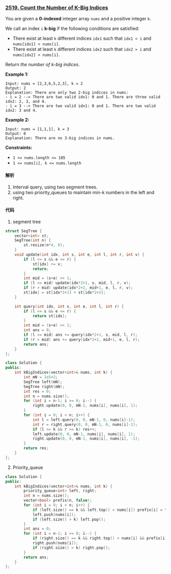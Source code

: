 ### [2519. Count the Number of K-Big Indices](https://leetcode.com/problems/count-the-number-of-k-big-indices/)

You are given a **0-indexed** integer array `nums` and a positive integer `k`.

We call an index `i` **k-big** if the following conditions are satisfied:

- There exist at least `k` different indices `idx1` such that `idx1 < i` and `nums[idx1] < nums[i]`.
- There exist at least `k` different indices `idx2` such that `idx2 > i` and `nums[idx2] < nums[i]`.

Return *the number of k-big indices*.

 

**Example 1:**

```
Input: nums = [2,3,6,5,2,3], k = 2
Output: 2
Explanation: There are only two 2-big indices in nums:
- i = 2 --> There are two valid idx1: 0 and 1. There are three valid idx2: 2, 3, and 4.
- i = 3 --> There are two valid idx1: 0 and 1. There are two valid idx2: 3 and 4.
```

**Example 2:**

```
Input: nums = [1,1,1], k = 3
Output: 0
Explanation: There are no 3-big indices in nums.
```

 

**Constraints:**

- `1 <= nums.length <= 105`
- `1 <= nums[i], k <= nums.length`

#### 解析

1. Interval query, using two segment trees.
2. using two priority_queues to maintain min-k numbers in the left and right.

#### 代码

1. segment tree

```c++
struct SegTree {
    vector<int> st;
    SegTree(int n) {
        st.resize(n*4, 0);
    }
    void update(int idx, int s, int e, int l, int r, int v) {
        if (l <= s && e <= r) {
            st[idx] += v;
            return;
        }
        int mid = (s+e) >> 1;
        if (l <= mid) update(idx*2+1, s, mid, l, r, v);
        if (r > mid) update(idx*2+2, mid+1, e, l, r, v);
        st[idx] = st[idx*2+1] + st[idx*2+2];
    }

    int query(int idx, int s, int e, int l, int r) {
        if (l <= s && e <= r) {
            return st[idx];
        }
        int mid = (s+e) >> 1;
        int ans = 0;
        if (l <= mid) ans += query(idx*2+1, s, mid, l, r);
        if (r > mid) ans += query(idx*2+2, mid+1, e, l, r);
        return ans;
    }
};

class Solution {
public:
    int kBigIndices(vector<int>& nums, int k) {
        int mN = 1e5+2;
        SegTree left(mN);
        SegTree right(mN);
        int res = 0;
        int n = nums.size();
        for (int i = n-1; i >= 0; i--) {
            right.update(0, 0, mN-1, nums[i], nums[i], 1);
        }
        for (int i = 0; i < n; i++) {
            int l = left.query(0, 0, mN-1, 0, nums[i]-1);
            int r = right.query(0, 0, mN-1, 0, nums[i]-1);
            if (l >= k && r >= k) res++;
            left.update(0, 0, mN-1, nums[i], nums[i], 1);
            right.update(0, 0, mN-1, nums[i], nums[i], -1);
        }
        return res;
    }
};
```

2. Priority_queue

```c++
class Solution {
public:
    int kBigIndices(vector<int>& nums, int k) {
        priority_queue<int> left, right;
        int n = nums.size();
        vector<bool> prefix(n, false);
        for (int i = 0; i < n; i++) {
            if (left.size() == k && left.top() < nums[i]) prefix[i] = true;
            left.push(nums[i]);
            if (left.size() > k) left.pop();
        }
        int ans = 0;
        for (int i = n-1; i >= 0; i--) {
            if (right.size() == k && right.top() < nums[i] && prefix[i]) ans++;
            right.push(nums[i]);
            if (right.size() > k) right.pop();
        }
        return ans;
    }
};
```

